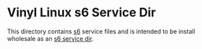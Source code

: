 # Vinyl Linux s6 Service Dir

This directory contains [s6](https://skarnet.org/software/s6/index.html) service files and is intended to be install wholesale as an [s6 service dir](https://skarnet.org/software/s6/servicedir.html).
